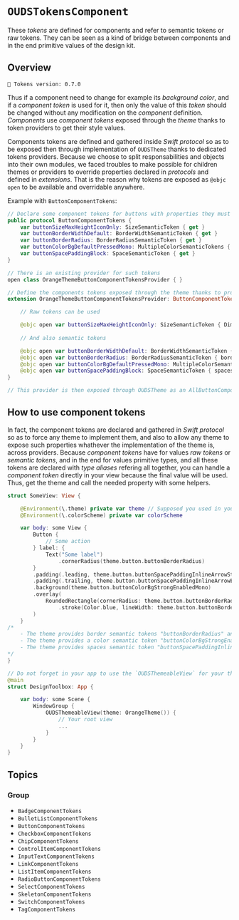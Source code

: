 # ``OUDSTokensComponent``

These _tokens_ are defined for components and refer to semantic tokens or raw tokens.
They can be seen as a kind of bridge between components and in the end primitive values of the design kit.

## Overview

<!-- NOTE: Do not forget to update tokens version -->
```
🧱 Tokens version: 0.7.0
```

Thus if a component need to change for example its _background color_, and if a _component token_ is used for it, then only the value of this _token_ should be changed without any modification on the _component_ definition.
_Components_ use _component tokens_ exposed through the _theme_ thanks to token providers to get their style values.

Components tokens are defined and gathered inside _Swift protocol_ so as to be exposed then through implementation of `OUDSTheme` thanks to dedicated tokens providers.
Because we choose to split responsabilities and objects into their own modules, we faced troubles to make possible for children themes or providers to override properties declared in _protocols_ and defined in _extensions_.
That is the reason why tokens are exposed as `@objc open` to be available and overridable anywhere. 

Example with ``ButtonComponentTokens``:

```swift
// Declare some component tokens for buttons with properties they must apply
public protocol ButtonComponentTokens {
    var buttonSizeMaxHeightIconOnly: SizeSemanticToken { get }
    var buttonBorderWidthDefault: BorderWidthSemanticToken { get }
    var buttonBorderRadius: BorderRadiusSemanticToken { get }
    var buttonColorBgDefaultPressedMono: MultipleColorSemanticTokens { get }
    var buttonSpacePaddingBlock: SpaceSemanticToken { get }
}

// There is an existing provider for such tokens
open class OrangeThemeButtonComponentTokensProvider { }

// Define the components tokens exposed through the theme thanks to provider
extension OrangeThemeButtonComponentTokensProvider: ButtonComponentTokens {

    // Raw tokens can be used

    @objc open var buttonSizeMaxHeightIconOnly: SizeSemanticToken { DimensionRawTokens.dimension600 }
    
    // And also semantic tokens

    @objc open var buttonBorderWidthDefault: BorderWidthSemanticToken { borders.borderWidthThicker }
    @objc open var buttonBorderRadius: BorderRadiusSemanticToken { borders.borderRadiusMedium }
    @objc open var buttonColorBgDefaultPressedMono: MultipleColorSemanticTokens { colors.colorRepositoryOpacityBlackHigher }
    @objc open var buttonSpacePaddingBlock: SpaceSemanticToken { spaces.spacePaddingInlineSpacious }
}

// This provider is then exposed through OUDSTheme as an AllButtonComponentTokensProvider
```

## How to use component tokens

In fact, the component tokens are declared and gathered in _Swift protocol_ so as to force any theme to implement them, and also to allow any theme to expose such properties whathever the implementation of the theme is, across providers.
Because *component tokens* have for values *raw tokens* or *semantic tokens*, and in the end for values primitive types, and all these tokens are declared with *type aliases* refering all together, you can handle a *component token* directly in your view because the final value will be used.
Thus, get the theme and call the needed property with some helpers.

```swift
struct SomeView: View {

    @Environment(\.theme) private var theme // Supposed you used in your root view the `OUDSThemeableView` to register the theme
    @Environment(\.colorScheme) private var colorScheme

    var body: some View {
        Button {
            // Some action
        } label: {
            Text("Some label")
                .cornerRadius(theme.button.buttonBorderRadius)
        }
        .padding(.leading, theme.button.buttonSpacePaddingInlineArrowStart)
        .padding(.trailing, theme.button.buttonSpacePaddingInlineArrowEnd)
        .background(theme.button.buttonColorBgStrongEnabledMono)
        .overlay(
            RoundedRectangle(cornerRadius: theme.button.buttonBorderRadius)
                .stroke(Color.blue, lineWidth: theme.button.buttonBorderWidthDefault)
        )
    }
/*
    - The theme provides border semantic tokens "buttonBorderRadius" and "buttonBorderWidthDefault"
    - The theme provides a color semantic token "buttonColorBgStrongEnabledMono"
    - The theme provides spaces semantic token "buttonSpacePaddingInlineArrowStart" and "buttonSpacePaddingInlineArrowEnd"
*/
}

// Do not forget in your app to use the `OUDSThemeableView` for your theme, e.g. `OrangeTheme`
@main
struct DesignToolbox: App {

    var body: some Scene {
        WindowGroup {
            OUDSThemeableView(theme: OrangeTheme()) {
                // Your root view
                ...
            }
        }
    }
}
```

## Topics

### Group

- ``BadgeComponentTokens``
- ``BulletListComponentTokens``
- ``ButtonComponentTokens``
- ``CheckboxComponentTokens``
- ``ChipComponentTokens``
- ``ControlItemComponentTokens``
- ``InputTextComponentTokens``
- ``LinkComponentTokens``
- ``ListItemComponentTokens``
- ``RadioButtonComponentTokens``
- ``SelectComponentTokens``
- ``SkeletonComponentTokens``
- ``SwitchComponentTokens``
- ``TagComponentTokens``

